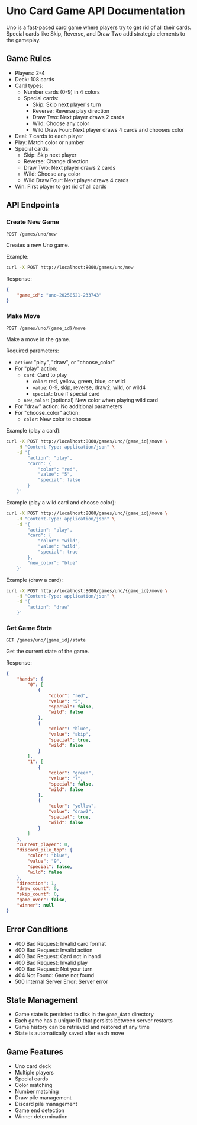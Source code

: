 # Uno Card Game API Documentation

Uno is a fast-paced card game where players try to get rid of all their cards. Special cards like Skip, Reverse, and Draw Two add strategic elements to the gameplay.

## Game Rules

- Players: 2-4
- Deck: 108 cards
- Card types:
  - Number cards (0-9) in 4 colors
  - Special cards:
    - Skip: Skip next player's turn
    - Reverse: Reverse play direction
    - Draw Two: Next player draws 2 cards
    - Wild: Choose any color
    - Wild Draw Four: Next player draws 4 cards and chooses color
- Deal: 7 cards to each player
- Play: Match color or number
- Special cards:
  - Skip: Skip next player
  - Reverse: Change direction
  - Draw Two: Next player draws 2 cards
  - Wild: Choose any color
  - Wild Draw Four: Next player draws 4 cards
- Win: First player to get rid of all cards

## API Endpoints

### Create New Game
```http
POST /games/uno/new
```

Creates a new Uno game.

Example:
```bash
curl -X POST http://localhost:8000/games/uno/new
```

Response:
```json
{
    "game_id": "uno-20250521-233743"
}
```

### Make Move
```http
POST /games/uno/{game_id}/move
```

Make a move in the game.

Required parameters:
- `action`: "play", "draw", or "choose_color"
- For "play" action:
  - `card`: Card to play
    - `color`: red, yellow, green, blue, or wild
    - `value`: 0-9, skip, reverse, draw2, wild, or wild4
    - `special`: true if special card
  - `new_color`: (optional) New color when playing wild card
- For "draw" action: No additional parameters
- For "choose_color" action:
  - `color`: New color to choose

Example (play a card):
```bash
curl -X POST http://localhost:8000/games/uno/{game_id}/move \
    -H "Content-Type: application/json" \
    -d '{
        "action": "play",
        "card": {
            "color": "red",
            "value": "5",
            "special": false
        }
    }'
```

Example (play a wild card and choose color):
```bash
curl -X POST http://localhost:8000/games/uno/{game_id}/move \
    -H "Content-Type: application/json" \
    -d '{
        "action": "play",
        "card": {
            "color": "wild",
            "value": "wild",
            "special": true
        },
        "new_color": "blue"
    }'
```

Example (draw a card):
```bash
curl -X POST http://localhost:8000/games/uno/{game_id}/move \
    -H "Content-Type: application/json" \
    -d '{
        "action": "draw"
    }'
```

### Get Game State
```http
GET /games/uno/{game_id}/state
```

Get the current state of the game.

Response:
```json
{
    "hands": {
        "0": [
            {
                "color": "red",
                "value": "5",
                "special": false,
                "wild": false
            },
            {
                "color": "blue",
                "value": "skip",
                "special": true,
                "wild": false
            }
        ],
        "1": [
            {
                "color": "green",
                "value": "7",
                "special": false,
                "wild": false
            },
            {
                "color": "yellow",
                "value": "draw2",
                "special": true,
                "wild": false
            }
        ]
    },
    "current_player": 0,
    "discard_pile_top": {
        "color": "blue",
        "value": "9",
        "special": false,
        "wild": false
    },
    "direction": 1,
    "draw_count": 0,
    "skip_count": 0,
    "game_over": false,
    "winner": null
}
```

## Error Conditions

- 400 Bad Request: Invalid card format
- 400 Bad Request: Invalid action
- 400 Bad Request: Card not in hand
- 400 Bad Request: Invalid play
- 400 Bad Request: Not your turn
- 404 Not Found: Game not found
- 500 Internal Server Error: Server error

## State Management

- Game state is persisted to disk in the `game_data` directory
- Each game has a unique ID that persists between server restarts
- Game history can be retrieved and restored at any time
- State is automatically saved after each move

## Game Features

- Uno card deck
- Multiple players
- Special cards
- Color matching
- Number matching
- Draw pile management
- Discard pile management
- Game end detection
- Winner determination
